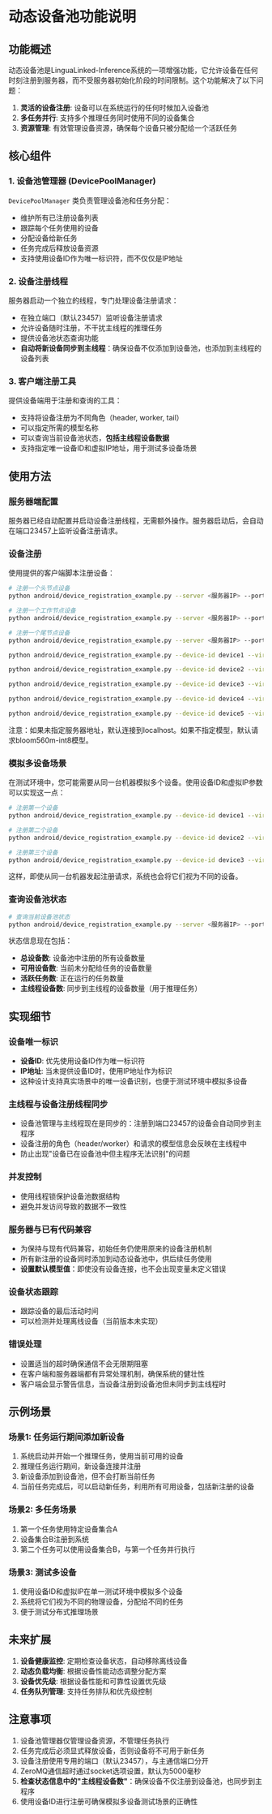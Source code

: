 # 动态设备池功能说明

## 功能概述

动态设备池是LinguaLinked-Inference系统的一项增强功能，它允许设备在任何时刻注册到服务器，而不受服务器初始化阶段的时间限制。这个功能解决了以下问题：

1. **灵活的设备注册**: 设备可以在系统运行的任何时候加入设备池
2. **多任务并行**: 支持多个推理任务同时使用不同的设备集合
3. **资源管理**: 有效管理设备资源，确保每个设备只被分配给一个活跃任务

## 核心组件

### 1. 设备池管理器 (DevicePoolManager)

`DevicePoolManager` 类负责管理设备池和任务分配：
- 维护所有已注册设备列表
- 跟踪每个任务使用的设备
- 分配设备给新任务
- 任务完成后释放设备资源
- 支持使用设备ID作为唯一标识符，而不仅仅是IP地址

### 2. 设备注册线程

服务器启动一个独立的线程，专门处理设备注册请求：
- 在独立端口（默认23457）监听设备注册请求
- 允许设备随时注册，不干扰主线程的推理任务
- 提供设备池状态查询功能
- **自动将新设备同步到主线程**：确保设备不仅添加到设备池，也添加到主线程的设备列表

### 3. 客户端注册工具

提供设备端用于注册和查询的工具：
- 支持将设备注册为不同角色（header, worker, tail）
- 可以指定所需的模型名称
- 可以查询当前设备池状态，**包括主线程设备数据**
- 支持指定唯一设备ID和虚拟IP地址，用于测试多设备场景

## 使用方法

### 服务器端配置

服务器已经自动配置并启动设备注册线程，无需额外操作。服务器启动后，会自动在端口23457上监听设备注册请求。

### 设备注册

使用提供的客户端脚本注册设备：

```bash
# 注册一个头节点设备
python android/device_registration_example.py --server <服务器IP> --port 23457 --role header --model bloom560m-int8

# 注册一个工作节点设备
python android/device_registration_example.py --server <服务器IP> --port 23457 --role worker

# 注册一个尾节点设备
python android/device_registration_example.py --server <服务器IP> --port 23457 --role tail

python android/device_registration_example.py --device-id device1 --virtual-ip 192.168.1.101 --role header

python android/device_registration_example.py --device-id device2 --virtual-ip 192.168.1.102 --role worker

python android/device_registration_example.py --device-id device3 --virtual-ip 192.168.1.103 --role worker

python android/device_registration_example.py --device-id device4 --virtual-ip 192.168.1.104 --role worker

python android/device_registration_example.py --device-id device5 --virtual-ip 192.168.1.105 --role worker
```

注意：如果未指定服务器地址，默认连接到localhost。如果不指定模型，默认请求bloom560m-int8模型。

### 模拟多设备场景

在测试环境中，您可能需要从同一台机器模拟多个设备。使用设备ID和虚拟IP参数可以实现这一点：

```bash
# 注册第一个设备
python android/device_registration_example.py --device-id device1 --virtual-ip 192.168.1.101 --role header

# 注册第二个设备
python android/device_registration_example.py --device-id device2 --virtual-ip 192.168.1.102 --role worker

# 注册第三个设备
python android/device_registration_example.py --device-id device3 --virtual-ip 192.168.1.103 --role tail
```

这样，即使从同一台机器发起注册请求，系统也会将它们视为不同的设备。

### 查询设备池状态

```bash
# 查询当前设备池状态
python android/device_registration_example.py --server <服务器IP> --port 23457 --query
```

状态信息现在包括：
- **总设备数**: 设备池中注册的所有设备数量
- **可用设备数**: 当前未分配给任务的设备数量
- **活跃任务数**: 正在运行的任务数量
- **主线程设备数**: 同步到主线程的设备数量（用于推理任务）

## 实现细节

### 设备唯一标识

- **设备ID**: 优先使用设备ID作为唯一标识符
- **IP地址**: 当未提供设备ID时，使用IP地址作为标识
- 这种设计支持真实场景中的唯一设备识别，也便于测试环境中模拟多设备

### 主线程与设备注册线程同步

- 设备池管理与主线程现在是同步的：注册到端口23457的设备会自动同步到主程序
- 设备注册的角色（header/worker）和请求的模型信息会反映在主线程中
- 防止出现"设备已在设备池中但主程序无法识别"的问题

### 并发控制

- 使用线程锁保护设备池数据结构
- 避免并发访问导致的数据不一致性

### 服务器与已有代码兼容

- 为保持与现有代码兼容，初始任务仍使用原来的设备注册机制
- 所有新注册的设备同时添加到动态设备池中，供后续任务使用
- **设置默认模型值**：即使没有设备连接，也不会出现变量未定义错误

### 设备状态跟踪

- 跟踪设备的最后活动时间
- 可以检测并处理离线设备（当前版本未实现）

### 错误处理

- 设置适当的超时确保通信不会无限期阻塞
- 在客户端和服务器端都有异常处理机制，确保系统的健壮性
- 客户端会显示警告信息，当设备注册到设备池但未同步到主线程时

## 示例场景

### 场景1: 任务运行期间添加新设备

1. 系统启动并开始一个推理任务，使用当前可用的设备
2. 推理任务运行期间，新设备连接并注册
3. 新设备添加到设备池，但不会打断当前任务
4. 当前任务完成后，可以启动新任务，利用所有可用设备，包括新注册的设备

### 场景2: 多任务场景

1. 第一个任务使用特定设备集合A
2. 设备集合B注册到系统
3. 第二个任务可以使用设备集合B，与第一个任务并行执行

### 场景3: 测试多设备

1. 使用设备ID和虚拟IP在单一测试环境中模拟多个设备
2. 系统将它们视为不同的物理设备，分配给不同的任务
3. 便于测试分布式推理场景

## 未来扩展

1. **设备健康监控**: 定期检查设备状态，自动移除离线设备
2. **动态负载均衡**: 根据设备性能动态调整分配方案
3. **设备优先级**: 根据设备性能和可靠性设置优先级
4. **任务队列管理**: 支持任务排队和优先级控制

## 注意事项

1. 设备池管理器仅管理设备资源，不管理任务执行
2. 任务完成后必须显式释放设备，否则设备将不可用于新任务
3. 设备注册使用专用的端口（默认23457），与主通信端口分开
4. ZeroMQ通信超时通过socket选项设置，默认为5000毫秒
5. **检查状态信息中的"主线程设备数"**：确保设备不仅注册到设备池，也同步到主程序
6. 使用设备ID进行注册可确保模拟多设备测试场景的正确性 